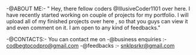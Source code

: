 -@ABOUT ME:-  " Hey, there fellow coders @IllusiveCoder1101 over here.
              I have recently started working on couple of 
              projects for my portfolio. I will upload all of my 
              finished projects over here , so that you guys can 
              view it and even comment on it. I am open to any
              kind of feedbacks."

-@CONTACTS:- You can contact me on 
             -@business enquiries :- codbegtocodpro@gmail.com
             -@feedbacks          :- snklpsrkr@gmail.com



